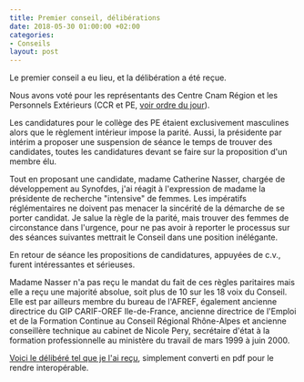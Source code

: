 ```yaml
---
title: Premier conseil, délibérations
date: 2018-05-30 01:00:00 +02:00
categories:
- Conseils
layout: post
---
```


Le premier conseil a eu lieu, et la délibération a été reçue.

Nous avons voté pour les représentants des Centre Cnam Région et les Personnels Extérieurs (CCR et PE, [voir ordre du jour](https://cnam.stephanemanet.com/articles/2018-05/premier-conseil)).

Les candidatures pour le collège des PE étaient exclusivement masculines alors que le règlement intérieur impose la parité. Aussi, la présidente par intérim a proposer une suspension de séance le temps de trouver des candidates, toutes les candidatures devant se faire sur la proposition d'un membre élu.

Tout en proposant une candidate, madame Catherine Nasser, chargée de développement au Synofdes, j'ai réagit à l'expression de madame la présidente de recherche "intensive" de femmes. Les impératifs réglémentaires ne doivent pas menacer la sincérité de la démarche de se porter candidat. Je salue la règle de la parité, mais trouver des femmes de circonstance dans l'urgence, pour ne pas avoir à reporter le processus sur des séances suivantes mettrait le Conseil dans une position inélégante.

En retour de séance les propositions de candidatures, appuyées de c.v., furent intéressantes et sérieuses.

Madame Nasser n'a pas reçu le mandat du fait de ces règles paritaires mais elle a reçu une majorité absolue, soit plus de 10 sur les 18 voix du Conseil. Elle est par ailleurs membre du bureau de l'AFREF, également ancienne directrice du GIP CARIF-OREF Ile-de-France, ancienne directrice de l'Emploi et de la Formation Continue au Conseil Régional Rhône-Alpes et ancienne conseillère technique au cabinet de Nicole Pery, secrétaire d'état à la formation professionnelle au ministère du travail de mars 1999 à juin 2000.

[Voici le délibéré tel que je l'ai reçu](https://cnam-my.sharepoint.com/:b:/g/personal/stephane_manet_auditeur_lecnam_net/EfXWwfLGhvpAoDhmb-VeAogBtkKcda5D6SkJLW5vwuyeLA?e=HfdoX4), simplement converti en pdf pour le rendre interopérable.
